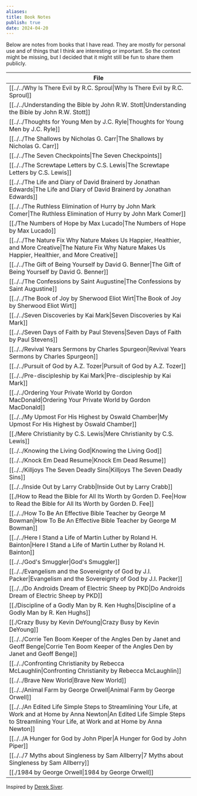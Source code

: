 ```yaml
---
aliases: 
title: Book Notes
publish: true
date: 2024-04-20
---
```


Below are notes from books that I have read. They are mostly for personal use and of things that I think are interesting or important. So the context might be missing, but I decided that it might still be fun to share them publicly.

| File                                                                                                                                                                                                    |
| ------------------------------------------------------------------------------------------------------------------------------------------------------------------------------------------------------- |
| [[../../Why Is There Evil by R.C. Sproul\|Why Is There Evil by R.C. Sproul]]                                                                                                                   |
| [[../../Understanding the Bible by John R.W. Stott\|Understanding the Bible by John R.W. Stott]]                                                                                               |
| [[../../Thoughts for Young Men by J.C. Ryle\|Thoughts for Young Men by J.C. Ryle]]                                                                                                             |
| [[../../The Shallows by Nicholas G. Carr\|The Shallows by Nicholas G. Carr]]                                                                                                                   |
| [[../../The Seven Checkpoints\|The Seven Checkpoints]]                                                                                                                                         |
| [[../../The Screwtape Letters by C.S. Lewis\|The Screwtape Letters by C.S. Lewis]]                                                                                                             |
| [[../../The Life and Diary of David Brainerd by Jonathan Edwards\|The Life and Diary of David Brainerd by Jonathan Edwards]]                                                                   |
| [[../../The Ruthless Elimination of Hurry by John Mark Comer\|The Ruthless Elimination of Hurry by John Mark Comer]]                                                                           |
| [[./The Numbers of Hope by Max Lucado\|The Numbers of Hope by Max Lucado]]                                                                                                                 |
| [[../../The Nature Fix Why Nature Makes Us Happier, Healthier, and More Creative\|The Nature Fix Why Nature Makes Us Happier, Healthier, and More Creative]]                                   |
| [[../../The Gift of Being Yourself by David G. Benner\|The Gift of Being Yourself by David G. Benner]]                                                                                         |
| [[../../The Confessions by Saint Augustine\|The Confessions by Saint Augustine]]                                                                                                               |
| [[../../The Book of Joy by Sherwood Eliot Wirt\|The Book of Joy by Sherwood Eliot Wirt]]                                                                                                       |
| [[../../Seven Discoveries by Kai Mark\|Seven Discoveries by Kai Mark]]                                                                                                                         |
| [[../../Seven Days of Faith by Paul Stevens\|Seven Days of Faith by Paul Stevens]]                                                                                                             |
| [[../../Revival Years Sermons by Charles Spurgeon\|Revival Years Sermons by Charles Spurgeon]]                                                                                                 |
| [[../../Pursuit of God by A.Z. Tozer\|Pursuit of God by A.Z. Tozer]]                                                                                                                           |
| [[../../Pre-discipleship by Kai Mark\|Pre-discipleship by Kai Mark]]                                                                                                                           |
| [[../../Ordering Your Private World by Gordon MacDonald\|Ordering Your Private World by Gordon MacDonald]]                                                                                     |
| [[../../My Upmost For His Highest by Oswald Chamber\|My Upmost For His Highest by Oswald Chamber]]                                                                                             |
| [[./Mere Christianity by C.S. Lewis\|Mere Christianity by C.S. Lewis]]                                                                                                                     |
| [[../../Knowing the Living God\|Knowing the Living God]]                                                                                                                                       |
| [[../../Knock Em Dead Resume\|Knock Em Dead Resume]]                                                                                                                                           |
| [[../../Killjoys The Seven Deadly Sins\|Killjoys The Seven Deadly Sins]]                                                                                                                       |
| [[../../Inside Out by Larry Crabb\|Inside Out by Larry Crabb]]                                                                                                                                 |
| [[./How to Read the Bible for All Its Worth by Gorden D. Fee\|How to Read the Bible for All Its Worth by Gorden D. Fee]]                                                                   |
| [[../../How To Be An Effective Bible Teacher by George M Bowman\|How To Be An Effective Bible Teacher by George M Bowman]]                                                                     |
| [[../../Here I Stand a Life of Martin Luther by Roland H. Bainton\|Here I Stand a Life of Martin Luther by Roland H. Bainton]]                                                                 |
| [[../../God's Smuggler\|God's Smuggler]]                                                                                                                                                       |
| [[../../Evangelism and the Sovereignty of God by J.I. Packer\|Evangelism and the Sovereignty of God by J.I. Packer]]                                                                           |
| [[../../Do Androids Dream of Electric Sheep by PKD\|Do Androids Dream of Electric Sheep by PKD]]                                                                                               |
| [[./Discipline of a Godly Man by R. Ken Hughs\|Discipline of a Godly Man by R. Ken Hughs]]                                                                                                 |
| [[./Crazy Busy by Kevin DeYoung\|Crazy Busy by Kevin DeYoung]]                                                                                                                             |
| [[../../Corrie Ten Boom Keeper of the Angles Den by Janet and Geoff Benge\|Corrie Ten Boom Keeper of the Angles Den by Janet and Geoff Benge]]                                                 |
| [[../../Confronting Christianity by Rebecca McLaughlin\|Confronting Christianity by Rebecca McLaughlin]]                                                                                       |
| [[../../Brave New World\|Brave New World]]                                                                                                                                                     |
| [[../../Animal Farm by George Orwell\|Animal Farm by George Orwell]]                                                                                                                           |
| [[../../An Edited Life Simple Steps to Streamlining Your Life, at Work and at Home by Anna Newton\|An Edited Life Simple Steps to Streamlining Your Life, at Work and at Home by Anna Newton]] |
| [[../../A Hunger for God by John Piper\|A Hunger for God by John Piper]]                                                                                                                       |
| [[../../7 Myths about Singleness by Sam Allberry\|7 Myths about Singleness by Sam Allberry]]                                                                                                   |
| [[./1984 by George Orwell\|1984 by George Orwell]]                                                                                                                                         |


Inspired by [Derek Siver](https://sive.rs/book).